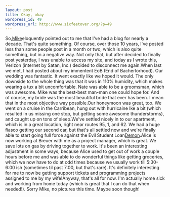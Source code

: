 ```yaml
--- 
layout: post
title: Okay, okay
wordpress_id: 49
wordpress_url: http://www.sixfeetover.org/?p=49
---
```

So,<a href="http://www.theory37.com" title="I'm in ur blog...readin ur archives" target="_blank">Mike</a>eloquently pointed out to me that I've had a blog for nearly a decade. That's quite something. Of course, over those 10 years, I've posted less than some people post in a month or two, which is also quite something, but in a negative way. Not only that, but after decided to finally post yesterday, I was unable to access my site, and today as I wrote this, Verizon (internet by Satan, Inc.) decided to disconnect me again.When last we met, I had posted about my immentent EoB (End of Bacherlorhood). Our wedding was fantastic. It went exactly like we hoped it would. The only downside to the whole thing was that it was in 110% humidity, which makes wearing a tux a bit uncomfortable. Nate was able to be a groomsman, which was awesome. Mike was the best-best man-man one could hope for. And of course, my bride was the most beautiful bride that ever has been. I mean that in the most objective way possible.Our honeymoon was great, too. We went on a cruise in the Carribean, hung out with hurricaine Ike a bit (which resulted in us missing one stop, but getting some awesome thunderstorms), and caught up on tons of sleep.We've settled nicely in to our apartment, which is in a great location, right near routes 95, 1, and 62. We had a huge fiasco getting our second car, but that's all settled now and we're finally able to start going full force against the Evil Student Loan<a href="http://www.salliemae.com" title="You may have paid for my education, but I still don't like you.">Demon</a>.Alice is now working at Breuer with me as a project manager, which is great. We save lots on gas by driving together to work. It's been an interesting adjustment in some ways, because Alice used to get out of work a couple hours before me and was able to do wonderful things like getting groceries, which we now have to do at odd times because we usually work till 5:30-6:00 ish (sometimes til past 7:00, but that's rare).  It's definitely interesting for me to now be getting support tickets and programming projects assigned to me by my wife!Anyway, that's all for now. I'm actually home sick and working from home today (which is great that I can do that when needed!). Sorry Mike, no pictures this time. Maybe soon though!
